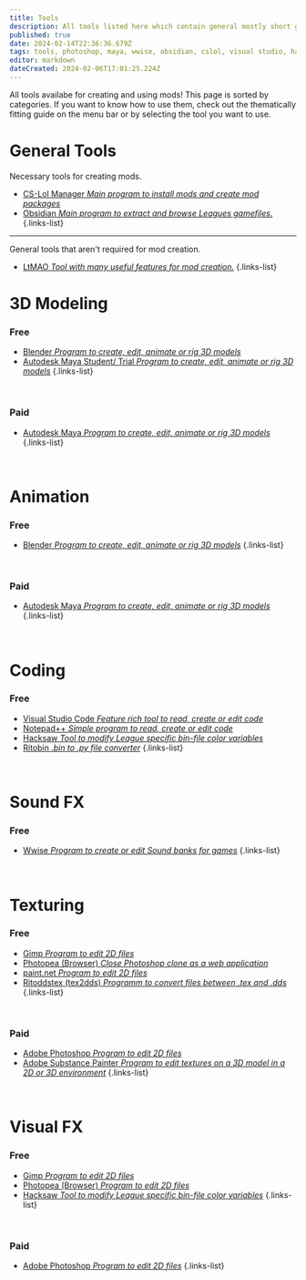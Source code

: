 ```yaml
---
title: Tools
description: All tools listed here which contain general mostly short guides.
published: true
date: 2024-02-14T22:36:36.679Z
tags: tools, photoshop, maya, wwise, obsidian, cslol, visual studio, hacksaw, blender, ltmao, gimp
editor: markdown
dateCreated: 2024-02-06T17:01:25.224Z
---
```


All tools availabe for creating and using mods! This page is sorted by categories. If you want to know how to use them, check out the thematically fitting guide on the menu bar or by selecting the tool you want to use.

# General Tools

Necessary tools for creating mods.

-   [CS-Lol Manager *Main program to install mods and create mod packages*](/core-guides/tools/cslolmanager)
-   [Obsidian *Main program to extract and browse Leagues gamefiles.*](/core-guides/tools/obsidian)
{.links-list}
---
General tools that aren't required for mod creation.
- [LtMAO *Tool with many useful features for mod creation.*](/core-guides/tools/LtMAO)
{.links-list}
# 3D Modeling

### Free

-   [Blender *Program to create, edit, animate or rig 3D models*](/core-guides/tools/blender)
-   [Autodesk Maya Student/ Trial *Program to create, edit, animate or rig 3D models*](/core-guides/tools/maya)
{.links-list}

<br>

### Paid

-   [Autodesk Maya *Program to create, edit, animate or rig 3D models*](/core-guides/tools/maya)
{.links-list}

<br>

# Animation

### Free

- [Blender *Program to create, edit, animate or rig 3D models*](/core-guides/tools/blender)
{.links-list}

<br>

### Paid

-   [Autodesk Maya *Program to create, edit, animate or rig 3D models*](/core-guides/tools/maya)
{.links-list}

<br>

# Coding

### Free

- [Visual Studio Code *Feature rich tool to read, create or edit code*](/core-guides/tools/visual-studio)
- [Notepad++ *Simple program to read, create or edit code*](/core-guides/tools/notepadplusplus)
- [Hacksaw *Tool to modify League specific bin-file color variables*](/core-guides/tools/hacksaw)
- [Ritobin *.bin to .py file converter*](/core-guides/tools/rito-bin)
{.links-list}

<br>

# Sound FX

### Free

-   [Wwise *Program to create or edit Sound banks for games*](/core-guides/tools/wwise)
{.links-list}

<br>

# Texturing

### Free

-   [Gimp *Program to edit 2D files*](/core-guides/tools/gimp)
-   [Photopea (Browser) *Close Photoshop clone as a web application*](https://www.photopea.com/)
-   [paint.net *Program to edit 2D files*](/core-guides/tools/paint-net)
-   [Ritoddstex (tex2dds) *Programm to convert files between .tex and .dds*](/core-guides/tools/ritoddstex)
{.links-list}

<br>

### Paid

-   [Adobe Photoshop *Program to edit 2D files*](/core-guides/tools/adobe/photoshop)
-   [Adobe Substance Painter *Program to edit textures on a 3D model in a 2D or 3D environment*](/core-guides/tools/adobe/substance-painter)
{.links-list}

<br>

# Visual FX

### Free

-   [Gimp *Program to edit 2D files*](/core-guides/tools/gimp)
-   [Photopea (Browser) *Program to edit 2D files*](https://www.photopea.com/)
-   [Hacksaw *Tool to modify League specific bin-file color variables*](/core-guides/tools/hacksaw)
{.links-list}

<br>

### Paid

-  [Adobe Photoshop *Program to edit 2D files*](/core-guides/tools/adobe/photoshop)
{.links-list}